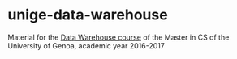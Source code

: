 # unige-data-warehouse
Material for the [Data Warehouse course](http://computerscience.dibris.unige.it/course/dw/) of the Master in CS of the University of Genoa, academic year 2016-2017
